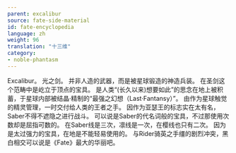 ```yaml
---
parent: excalibur
source: fate-side-material
id: fate-encyclopedia
language: zh
weight: 96
translation: "十三维"
category:
- noble-phantasm
---
```


Excalibur。
光之剑。
并非人造的武器，而是被星球锻造的神造兵装。
在圣剑这个范畴中是屹立于顶点的宝具。
是人类“(长久以来)想要如此”的思念在地上被积蓄，于星球内部被结晶·精制的“最强之幻想（Last·Fantansy）”。
由作为星球触觉的精灵管理，一时交付给人类的王者之手。
因作为亚瑟王的标志实在太有名， Saber不得不遮隐之进行战斗。
可以说是Saber的代名词般的宝具，不过那使用次数却是屈指可数的。
在Saber线是三次，凛线是一次，在樱线也只有二次。
因为是太过强力的宝具，在地是不能轻易使用的。
与Rider骑英之手缰的剧烈冲突，黑白相交可以说是《Fate》最大的华丽吧。
